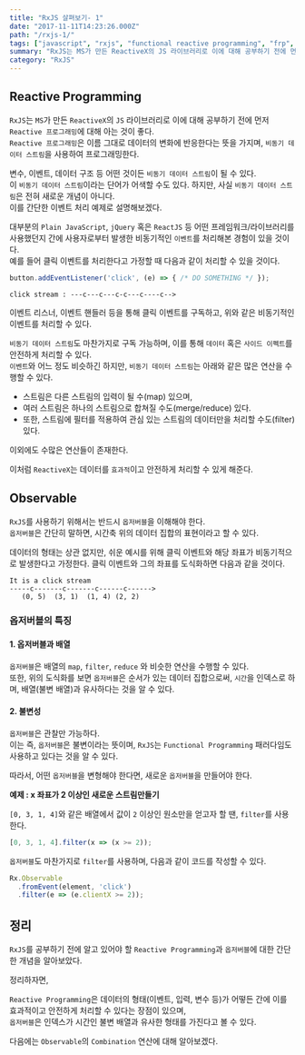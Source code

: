 ```yaml
---
title: "RxJS 살펴보기- 1"
date: "2017-11-11T14:23:26.000Z"
path: "/rxjs-1/"
tags: ["javascript", "rxjs", "functional reactive programming", "frp", "reactivex"]
summary: "RxJS는 MS가 만든 ReactiveX의 JS 라이브러리로 이에 대해 공부하기 전에 먼저 Reactive 프로그래밍에 대해 아는 것이 좋다. Reactive 프로그래밍이란 비동기 데이터 스트림을 사용한 프로그래밍 기법이다."
category: "RxJS"
---
```


## Reactive Programming
`RxJS`는 `MS`가 만든 `ReactiveX`의 `JS` 라이브러리로 이에 대해 공부하기 전에 먼저 `Reactive 프로그래밍`에 대해 아는 것이 좋다.<br />
`Reactive 프로그래밍`은 이름 그대로 데이터의 변화에 반응한다는 뜻을 가지며, `비동기 데이터 스트림`을 사용하여 프로그래밍한다.

변수, 이벤트, 데이터 구조 등 어떤 것이든 `비동기 데이터 스트림`이 될 수 있다.<br />
이 `비동기 데이터 스트림`이라는 단어가 어색할 수도 있다.
하지만, 사실 `비동기 데이터 스트림`은 전혀 새로운 개념이 아니다.<br />
이를 간단한 이벤트 처리 예제로 설명해보겠다.

대부분의 `Plain JavaScript`, `jQuery` 혹은 `ReactJS` 등 어떤 프레임워크/라이브러리를 사용했던지 간에 사용자로부터 발생한 비동기적인 `이벤트`를 처리해본 경험이 있을 것이다.<br />
예를 들어 클릭 이벤트를 처리한다고 가정할 때 다음과 같이 처리할 수 있을 것이다.

```js
button.addEventListener('click', (e) => { /* DO SOMETHING */ });
```

```
click stream : ---c---c---c-c---c----c-->
```

이벤트 리스너, 이벤트 핸들러 등을 통해 클릭 이벤트를 구독하고, 위와 같은 비동기적인 이벤트를 처리할 수 있다.

`비동기 데이터 스트림`도 마찬가지로 구독 가능하며, 이를 통해 `데이터` 혹은 `사이드 이펙트`를 안전하게 처리할 수 있다.<br />
`이벤트`와 어느 정도 비슷하긴 하지만, `비동기 데이터 스트림`는 아래와 같은 많은 연산을 수행할 수 있다.

- 스트림은 다른 스트림의 입력이 될 수(map) 있으며,
- 여러 스트림은 하나의 스트림으로 합쳐질 수도(merge/reduce) 있다.
- 또한, 스트림에 필터를 적용하여 관심 있는 스트림의 데이터만을 처리할 수도(filter) 있다.

이외에도 수많은 연산들이 존재한다.

이처럼 `ReactiveX`는 데이터를 `효과적`이고 안전하게 처리할 수 있게 해준다.

## Observable
`RxJS`를 사용하기 위해서는 반드시 `옵저버블`을 이해해야 한다.<br />
`옵저버블`은 간단히 말하면, 시간축 위의 데이터 집합의 표현이라고 할 수 있다.<br />

데이터의 형태는 상관 없지만, 쉬운 예시를 위해 클릭 이벤트와 해당 좌표가 비동기적으로 발생한다고 가정한다.
클릭 이벤트와 그의 좌표를 도식화하면 다음과 같을 것이다.
```
It is a click stream
-----c-------c-------c------c------>
   (0, 5)  (3, 1)  (1, 4) (2, 2)
```

### 옵저버블의 특징

#### 1. 옵저버블과 배열
`옵저버블`은 배열의 `map`, `filter`, `reduce` 와 비슷한 연산을 수행할 수 있다.<br />
또한, 위의 도식화를 보면 `옵저버블`은 순서가 있는 데이터 집합으로써, `시간`을 인덱스로 하며, 배열(불변 배열)과 유사하다는 것을 알 수 있다.

#### 2. 불변성
`옵저버블`은 관찰만 가능하다.<br />
이는 즉, `옵저버블`은 불변이라는 뜻이며, `RxJS`는 `Functional Programming` 패러다임도 사용하고 있다는 것을 알 수 있다.

따라서, 어떤 `옵저버블`을 변형해야 한다면, 새로운 `옵저버블`을 만들어야 한다.

__예제 : x 좌표가 2 이상인 새로운 스트림만들기__

`[0, 3, 1, 4]`와 같은 배열에서 값이 `2` 이상인 원소만을 얻고자 할 땐, `filter`를 사용한다.

```js
[0, 3, 1, 4].filter(x => (x >= 2));
```

`옵저버블`도 마찬가지로 `filter`를 사용하며, 다음과 같이 코드를 작성할 수 있다.

```js
Rx.Observable
  .fromEvent(element, 'click')
  .filter(e => (e.clientX >= 2));
```

## 정리
`RxJS`를 공부하기 전에 알고 있어야 할 `Reactive Programming`과 `옵저버블`에 대한 간단한 개념을 알아보았다.

정리하자면,

`Reactive Programming`은 데이터의 형태(이벤트, 입력, 변수 등)가 어떻든 간에 이를 효과적이고 안전하게 처리할 수 있다는 장점이 있으며,<br />
`옵저버블`은 인덱스가 시간인 불변 배열과 유사한 형태를 가진다고 볼 수 있다.<br />

다음에는 `Observable`의 `Combination` 연산에 대해 알아보겠다.

